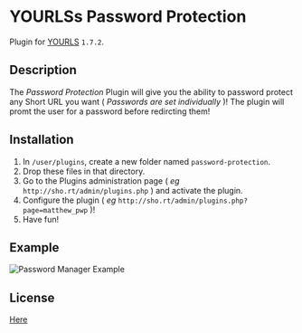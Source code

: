 YOURLSs Password Protection
====================

Plugin for [YOURLS](http://yourls.org) `1.7.2`. 

Description
-----------
The *Password Protection* Plugin will give you the ability to password protect any Short URL you want ( *Passwords are set individually* )! The plugin will promt the user for a password before redircting them!

Installation
------------
1. In `/user/plugins`, create a new folder named `password-protection`.
2. Drop these files in that directory.
3. Go to the Plugins administration page ( *eg* `http://sho.rt/admin/plugins.php` ) and activate the plugin.
3. Configure the plugin ( *eg* `http://sho.rt/admin/plugins.php?page=matthew_pwp` )!
4. Have fun!

Example
-------
![Password Manager Example](https://mateoc.net/b_plugin/yourls_PasswordProtection/yourlsPasswordManager-1.1.gif "Password Manager Example")

License
-------
[Here](LICENSE)
